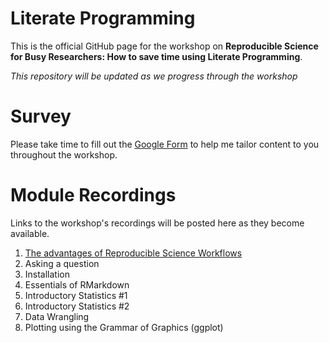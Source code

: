 # Literate Programming

This is the official GitHub page for the workshop on **Reproducible Science for Busy Researchers: How to save time using Literate Programming**. 


*This repository will be updated as we progress through the workshop*

# Survey

Please take time to fill out the [Google Form](https://forms.gle/MCbvtVPYFUKL74Q37) to help me tailor content to you throughout the workshop.

# Module Recordings

Links to the workshop's recordings will be posted here as they become available.

1. [The advantages of Reproducible Science Workflows](https://youtu.be/gbO3PoYUb3I)
2. Asking a question
3. Installation
4. Essentials of RMarkdown
5. Introductory Statistics #1
6. Introductory Statistics #2
7. Data Wrangling
8. Plotting using the Grammar of Graphics (ggplot)


